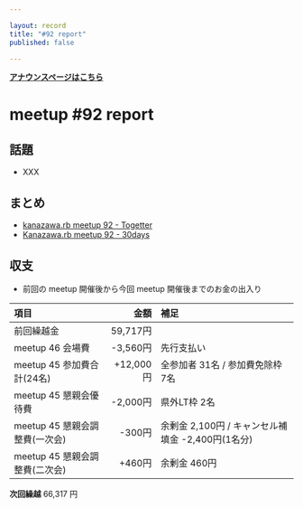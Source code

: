 ```yaml
---

layout: record
title: "#92 report"
published: false

---
```

<!-- 公開時は上記 published: false を true に変更する -->

<div style="text-align: left;"><a href="./"><strong>アナウンスページはこちら</strong></a></div>

# meetup #92 report

## 話題

<!-- 適宜サマライズを記入するか、twitter の #kzrb あたりからピックアップする -->

* XXX

<!-- 運営ブレストができた場合はログを作成してリンクを記載する
## 運営ブレストログ

* [meetup 92 運用ブレストログ](https://github.com/kanazawarb/meetup/wiki/meetup-92-%E9%81%8B%E7%94%A8%E3%83%96%E3%83%AC%E3%82%B9%E3%83%88%E3%83%AD%E3%82%B0)

-->

## まとめ

<!-- Togetter, 30days のリンクをいれる -->

* [kanazawa.rb meetup 92 - Togetter](XXX)
* [Kanazawa.rb meetup 92 - 30days](XXX)


<!-- 分かっている範囲でリンクがあれば列挙する
## スライド

* XXX

-->

<!-- 分かっている範囲でリンクがあれば列挙する
## 参加者のブログ

* XXX

-->


## 収支

<!-- 適宜更新する(以下は meetup 45 の内容を例示) -->

* 前回の meetup 開催後から今回 meetup 開催後までのお金の出入り

|項目                           |金額         |補足                                               |
|:------------------------------|------------:|:--------------------------------------------------|
| 前回繰越金                    |    59,717円 |                                                   |
| meetup 46 会場費              |    -3,560円 | 先行支払い                                        |
| meetup 45 参加費合計(24名)    |   +12,000円 | 全参加者 31名 / 参加費免除枠 7名                  |
| meetup 45 懇親会優待費        |    -2,000円 | 県外LT枠 2名                                      |
| meetup 45 懇親会調整費(一次会)|      -300円 | 余剰金 2,100円 / キャンセル補填金 -2,400円(1名分) |
| meetup 45 懇親会調整費(二次会)|      +460円 | 余剰金 460円                                      |

**次回繰越**  66,317 円

